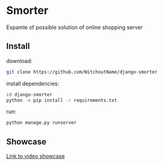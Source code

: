 
# Smorter
Expamle of possible solution of online shopping server

## Install
download:
```bash
git clone https://github.com/WitchoutName/django-smorter
```

install dependencies:
```bash
cd django-smorter
python -m pip install -r requirements.txt
```

run:
```bash
python manage.py runserver
```

## Showcase
[Link to video showcase](https://github.com/WitchoutName/django-smorter/blob/master/static/showcase/smorter-showcase.mp4)
